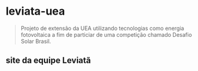 # leviata-uea
> Projeto de extensão da UEA utilizando tecnologias como energia fotovoltaica a fim de particiar de uma competição chamado Desafio Solar Brasil.

## site da equipe Leviatã